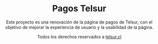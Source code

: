 <div align="center">
  <h1>Pagos Telsur</h1>
  <p>Este proyecto es una renovación de la página de pagos de Telsur, con el objetivo de mejorar la experiencia de usuario y la usabilidad de la página.</p>

  <div align="center">
    Todos los derechos reservados a 
    <a href="https://telsur.cl">
    telsur.cl
    </a>
  </div>
</div>
